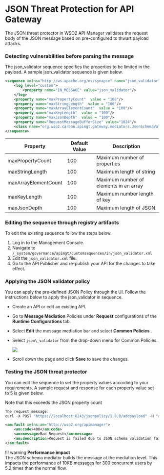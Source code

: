 # JSON Threat Protection for API Gateway

The JSON threat protector in WSO2 API Manager validates the request body of the JSON message based on pre-configured to 
thwart payload attacks.

### Detecting vulnerabilities before parsing the message

The json\_validator sequence specifies the properties to be limited in the payload. A sample json\_validator sequence 
is given below.

``` xml
<sequence xmlns="http://ws.apache.org/ns/synapse" name="json_validator">
    <log level="custom">
        <property name="IN_MESSAGE" value="json_validator"/>
    </log>
    <property name="maxPropertyCount"  value = "100"/>
    <property name="maxStringLength"  value = "100"/>
    <property name="maxArrayElementCount"  value = "100"/>
    <property name="maxKeyLength"  value = "100"/>
    <property name="maxJsonDepth"  value = "100"/>
    <property name="RequestMessageBufferSize" value="1024"/>
    <class name="org.wso2.carbon.apimgt.gateway.mediators.JsonSchemaValidator"/>
</sequence>
```

| Property                 | Default Value | Description                            |
|--------------------------|---------------|----------------------------------------|
| maxPropertyCount         | 100           | Maximum number of properties           |
| maxStringLength          | 100           | Maximum length of string               |
| maxArrayElementCount     | 100           | Maximum number of elements in an array |
| maxKeyLength             | 100           | Maximum number length of key           |
| maxJsonDepth             | 100           | Maximum length of JSON                 |

### Editing the sequence through registry artifacts

To edit the existing sequence follow the steps below.

1.  Log in to the Management Console.
2.  Navigate to `/_system/governance/apimgt/customsequences/in/json_validator.xml          `
3.  Edit the `json_validator.xml` file.
4.  Go to the API Publisher and re-publish your API for the changes to take effect.

### Applying the JSON validator policy

You can apply the pre-defined JSON Policy through the UI. Follow the instructions below to apply the json\_validator 
in sequence.

-   Create an API or edit an existing API.

-   Go to **Message Mediation** Policies under **Request** configurations of the **Runtime Configurations** tab.

-   Select **Edit** the message mediation bar and select **Common Policies** . 

-   Select `json\_validator` from the drop-down menu for Common Policies.

    [ ![]({{base_path}}/assets/img/learn/json-validator.png) ]({{base_path}}/assets/img/learn/json-validator.png)

-   Scroll down the page and click **Save** to save the changes.

### Testing the JSON threat protector

You can edit the sequence to set the property values according to your requirements. A sample request and response for 
each property value set to 5 is given below.

Note that this exceeds the JSON property count

``` java tab="Request"
The request message:
curl -X POST "https://localhost:8243/jsonpolicy/1.0.0/addpayload" -H "accept: application/json" -H "Content-Type: application/json" -H "Authorization: Bearer b227d70b-ca56-3439-8698-ffb90345e1b5" -d "{ \"glossary\": \"value\" \"GlossSee\": \"markup\" }"
```

``` xml tab="Response"
<am:fault xmlns:am="http://wso2.org/apimanager">
    <am:code>400</am:code>
    <am:message>Bad Request</am:message>
    <am:description>Request is failed due to JSON schema validation failure:  Max Key Length Reached</am:description>
</am:fault>
```

!!! warning
    **Performance impact**  
    The JSON schema mediator builds the message at the mediation level. This impacts the performance of 10KB messages 
    for 300 concurrent users by 5.2 times than the normal flow.


